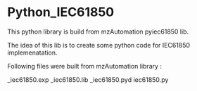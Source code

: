 # Python_IEC61850

This python library is build from mzAutomation pyiec61850 lib.

The idea of this lib is to create some python code for IEC61850 implemenatation.


Following files were built from mzAutomation library :

_iec61850.exp
_iec61850.lib
_iec61850.pyd
iec61850.py
